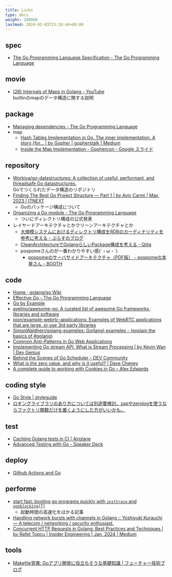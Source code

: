 ```yaml
---
title: Links
type: docs
weight: 100000
lastmod: 2024-02-03T23:10:44+09:00
---
```


## spec

- [The Go Programming Language Specification - The Go Programming Language](https://go.dev/ref/spec)

## movie

- [(26) Internals of Maps in Golang - YouTube](https://www.youtube.com/watch?v=ACQs6mdylxo)  
  builtinのmapのデータ構造に関する説明  

## package

- [Managing dependencies - The Go Programming Language](https://go.dev/doc/modules/managing-dependencies)
- map
  - [Hash Tables Implementation in Go. The inner implementation. A story (for… | by Gopher | gopherstalk | Medium](https://medium.com/kalamsilicon/hash-tables-implementation-in-go-48c165c54553)
  - [Inside the Map Implementation - Gophercon - Google スライド](https://docs.google.com/presentation/d/1CxamWsvHReswNZc7N2HMV7WPFqS8pvlPVZcDegdC_T4/edit#slide=id.g14067a566a_0_79)

## repository

- [Workiva/go-datastructures: A collection of useful, performant, and threadsafe Go datastructures.](https://github.com/Workiva/go-datastructures)  
  Goでつくられたデータ構造のリポジトリ  
- [Finding The Best Go Project Structure — Part 1 | by Aviv Carmi | May, 2023 | ITNEXT](https://itnext.io/finding-the-best-go-project-structure-part-1-5290bc1d869d)
  - Goのパッケージ構成について
- [Organizing a Go module - The Go Programming Language](https://go.dev/doc/modules/layout)
  - ついにディレクトリ構成の公式発表
- レイヤードアーキテクチャとかクリーンアーキテクチャとか
  - [大規模システムにおけるディレクトリ構成をRDBのカーディナリティを参考に考える - ぷらすのブログ](https://blog.p1ass.com/posts/directory-structure/)
  - [CleanArchitectureでGolangらしいPackage構成を考える - Qiita](https://qiita.com/inosy22/items/ce4a6ea7545c5cefd24b)
  - pospomeさんのが一番わかりやすい感(´・ω・`)
    - [pospomeのサーバサイドアーキテクチャ（PDF版） - pospomeの本屋さん - BOOTH](https://booth.pm/ja/items/1045782)

## code

- [Home · golang/go Wiki](https://github.com/golang/go/wiki)
- [Effective Go - The Go Programming Language](https://go.dev/doc/effective_go)
- [Go by Example](https://oohira.github.io/gobyexample-jp/)
- [avelino/awesome-go: A curated list of awesome Go frameworks, libraries and software](https://github.com/avelino/awesome-go)
- [pion/example-webrtc-applications: Examples of WebRTC applications that are large, or use 3rd party libraries](https://github.com/pion/example-webrtc-applications)
- [SimonWaldherr/golang-examples: Go(lang) examples - (explain the basics of #golang)](https://github.com/SimonWaldherr/golang-examples)
- [Common Anti-Patterns in Go Web Applications](https://threedots.tech/post/common-anti-patterns-in-go-web-applications/)
- [Implementing Go stream API. What is Stream Processing | by Kevin Wan | Dev Genius](https://blog.devgenius.io/implementing-go-stream-api-a74a6156ac35)
- [Behind the Scenes of Go Scheduler - DEV Community](https://dev.to/sourikghosh/behind-the-scenes-of-go-scheduler-1hdi?utm_source=dormosheio&utm_campaign=dormosheio)
- [What is the zero value, and why is it useful? | Dave Cheney](https://dave.cheney.net/2013/01/19/what-is-the-zero-value-and-why-is-it-useful)
- [A complete guide to working with Cookies in Go – Alex Edwards](https://www.alexedwards.net/blog/working-with-cookies-in-go)

## coding style

- [Go Style | styleguide](https://google.github.io/styleguide/go/)
- [ロギングライブラリのあり方については別途要検討。zapやzerologを使うならファクトリ関数だけを置くようにした方がいいかも。](https://gist.github.com/taichi/8c214eeec8e66e0edc6f733a22180d8a)

## test

- [Caching Golang tests in CI | Airplane](https://www.airplane.dev/blog/caching-golang-tests-in-ci)
- [Advanced Testing with Go - Speaker Deck](https://speakerdeck.com/mitchellh/advanced-testing-with-go?slide=33)

## deploy

- [Github Actions and Go](https://olegk.dev/github-actions-and-go)

## performe

- [start fast: booting go programs quickly with `inittrace` and `nonblocking[T]`](https://eblog.fly.dev/startfast.html)
  - 起動時間の高速化をはかる記事
- [Handling network bursts with channels in Golang :: Yoshiyuki Kurauchi — A telecom / networking / security enthusiast.](https://wmnsk.com/posts/20190618_throttling-bursts-in-go/)
- [Concurrent HTTP Requests in Golang: Best Practices and Techniques | by Rafet Topcu | Insider Engineering | Jan, 2024 | Medium](https://medium.com/insiderengineering/concurrent-http-requests-in-golang-best-practices-and-techniques-f667e5a19dea)

## tools

- [Makefile覚書: Goアプリ開発に役立ちそうな基礎知識 | フューチャー技術ブログ](https://future-architect.github.io/articles/20231012a/)
